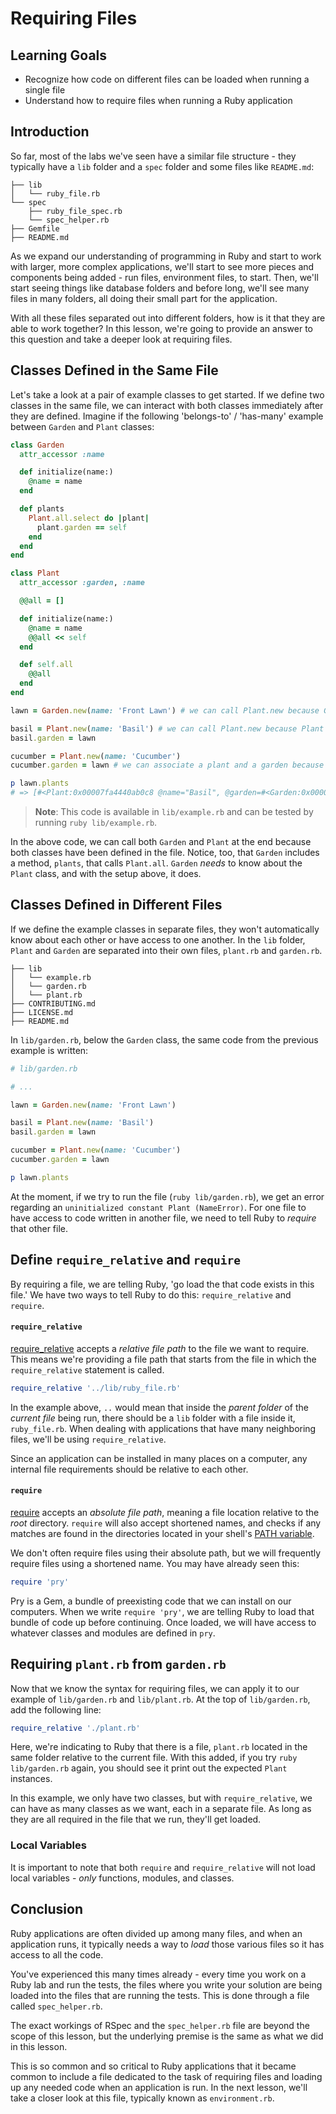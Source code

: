 # Requiring Files

## Learning Goals

- Recognize how code on different files can be loaded when running a single file
- Understand how to require files when running a Ruby application

## Introduction

So far, most of the labs we've seen have a similar file structure - they
typically have a `lib` folder and a `spec` folder and some files like
`README.md`:

```text
├── lib
│   └── ruby_file.rb
└── spec
    ├── ruby_file_spec.rb
    └── spec_helper.rb
├── Gemfile
├── README.md
```

As we expand our understanding of programming in Ruby and start to work with
larger, more complex applications, we'll start to see more pieces and components
being added - run files, environment files, to start. Then, we'll start seeing
things like database folders and before long, we'll see many files in many
folders, all doing their small part for the application.

With all these files separated out into different folders, how is it that they
are able to work together? In this lesson, we're going to provide an answer to this question and take a deeper
look at requiring files.

## Classes Defined in the Same File

Let's take a look at a pair of example classes to get started. If we define two
classes in the same file, we can interact with both classes immediately after
they are defined. Imagine if the following 'belongs-to' / 'has-many' example
between `Garden` and `Plant` classes:

```ruby
class Garden
  attr_accessor :name

  def initialize(name:)
    @name = name
  end

  def plants
    Plant.all.select do |plant|
      plant.garden == self
    end
  end
end

class Plant
  attr_accessor :garden, :name

  @@all = []

  def initialize(name:)
    @name = name
    @@all << self
  end

  def self.all
    @@all
  end
end

lawn = Garden.new(name: 'Front Lawn') # we can call Plant.new because Garden is defined above

basil = Plant.new(name: 'Basil') # we can call Plant.new because Plant is defined above
basil.garden = lawn

cucumber = Plant.new(name: 'Cucumber')
cucumber.garden = lawn # we can associate a plant and a garden because both are defined above

p lawn.plants
# => [#<Plant:0x00007fa4440ab0c8 @name="Basil", @garden=#<Garden:0x00007fa4440997b0 @name="Front Lawn">>, #<Plant:0x00007fa4440b8bd8 @name="Cucumber", @garden=#<Garden:0x00007fa4440997b0 @name="Front Lawn">>]
```

> **Note**: This code is available in `lib/example.rb` and can be tested by
running `ruby lib/example.rb`.

In the above code, we can call both `Garden` and `Plant` at the end because both
classes have been defined in the file. Notice, too, that `Garden` includes a
method, `plants`, that calls `Plant.all`. `Garden` _needs_ to know about the
`Plant` class, and with the setup above, it does.

## Classes Defined in Different Files

If we define the example classes in separate files, they won't automatically
know about each other or have access to one another. In the `lib` folder,
`Plant` and `Garden` are separated into their own files, `plant.rb` and
`garden.rb`.

```text
├── lib
│   └── example.rb
│   └── garden.rb
│   └── plant.rb
├── CONTRIBUTING.md
├── LICENSE.md
├── README.md
```

In `lib/garden.rb`, below the `Garden` class, the same code from the previous
example is written:

```ruby
# lib/garden.rb

# ...

lawn = Garden.new(name: 'Front Lawn')

basil = Plant.new(name: 'Basil')
basil.garden = lawn

cucumber = Plant.new(name: 'Cucumber')
cucumber.garden = lawn

p lawn.plants
```

At the moment, if we try to run the file (`ruby lib/garden.rb`), we get an error
regarding an `uninitialized constant Plant (NameError)`. For one file to have
access to code written in another file, we need to tell Ruby to _require_ that
other file.

## Define `require_relative` and `require`

By requiring a file, we are telling Ruby, 'go load the that code exists in this file.'
We have two ways to tell Ruby to do this: `require_relative` and `require`.

#### `require_relative`

[require_relative][] accepts a _relative file path_ to the file
we want to require. This means we're providing a file path that starts from the
file in which the `require_relative` statement is called.

[require_relative]: https://apidock.com/ruby/Kernel/require_relative

```ruby
require_relative '../lib/ruby_file.rb'
```

In the example above, `..` would mean that inside the _parent folder_ of the
_current file_ being run, there should be a `lib` folder with a file inside it,
`ruby_file.rb`. When dealing with applications that have many neighboring files,
we'll be using `require_relative`.

Since an application can be installed in many places on a computer, any internal
file requirements should be relative to each other.

#### `require`

[require][] accepts an _absolute file path_, meaning a file location
relative to the _root_ directory. `require` will also accept shortened names,
and checks if any matches are found in the directories located in your shell's
[PATH variable][].

[require]: https://apidock.com/ruby/v2_5_5/Kernel/require
[PATH variable]: http://www.linfo.org/path_env_var.html

We don't often require files using their absolute path, but we will frequently
require files using a shortened name. You may have already seen this:

```ruby
require 'pry'
```

Pry is a Gem, a bundle of preexisting code that we can install on our computers.
When we write `require 'pry'`, we are telling Ruby to load that bundle of code
up before continuing. Once loaded, we will have access to whatever classes and
modules are defined in `pry`.

## Requiring `plant.rb` from `garden.rb`

Now that we know the syntax for requiring files, we can apply it to our example
of `lib/garden.rb` and `lib/plant.rb`. At the top of `lib/garden.rb`, add the
following line:

```ruby
require_relative './plant.rb'
```

Here, we're indicating to Ruby that there is a file, `plant.rb` located in the
same folder relative to the current file. With this added, if you try
`ruby lib/garden.rb` again, you should see it print out the expected `Plant`
instances.

In this example, we only have two classes, but with `require_relative`, we
can have as many classes as we want, each in a separate file. As long as
they are all required in the file that we run, they'll get loaded.

### Local Variables

It is important to note that both `require` and `require_relative` will not
load local variables - _only_ functions, modules, and classes.

## Conclusion

Ruby applications are often divided up among many files, and when an application
runs, it typically needs a way to _load_ those various files so it has access to
all the code.

You've experienced this many times already - every time you work on a Ruby lab
and run the tests, the files where you write your solution are being loaded into
the files that are running the tests. This is done through a file called
`spec_helper.rb`.

The exact workings of RSpec and the `spec_helper.rb` file are beyond the scope
of this lesson, but the underlying premise is the same as what we did in this
lesson.

This is so common and so critical to Ruby applications that it became common to
include a file dedicated to the task of requiring files and loading up any
needed code when an application is run. In the next lesson, we'll take a closer
look at this file, typically known as `environment.rb`.
